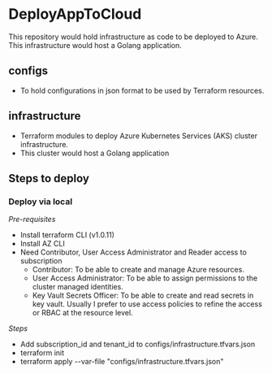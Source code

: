 # DeployAppToCloud
This repository would hold infrastructure as code to be deployed to Azure. This infrastructure would host a Golang application. 

## configs 
- To hold configurations in json format to be used by Terraform resources. 

## infrastructure
- Terraform modules to deploy Azure Kubernetes Services (AKS) cluster infrastructure.
- This cluster would host a Golang application 


## Steps to deploy

### Deploy via local
*Pre-requisites*
- Install terraform CLI (v1.0.11)
- Install AZ CLI
- Need Contributor, User Access Administrator and Reader access to subscription
    - Contributor: To be able to create and manage Azure resources.
    - User Access Administrator: To be able to assign permissions to the cluster managed identities.
    - Key Vault Secrets Officer: To be able to create and read secrets in key vault. Usually I prefer to use access policies to refine the access or RBAC at the resource level.

*Steps*
- Add subscription_id and tenant_id to configs/infrastructure.tfvars.json
- terraform init
- terraform apply --var-file "configs/infrastructure.tfvars.json"